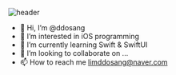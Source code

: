 ![header](https://capsule-render.vercel.app/api?type=rounded&color=#8977AD)

- 👋 Hi, I’m @ddosang
- 👀 I’m interested in iOS programming
- 🌱 I’m currently learning Swift & SwiftUI 
- 💞️ I’m looking to collaborate on ...
- 📫 How to reach me limddosang@naver.com

<!---
ddosang/ddosang is a ✨ special ✨ repository because its `README.md` (this file) appears on your GitHub profile.
You can click the Preview link to take a look at your changes.
--->
